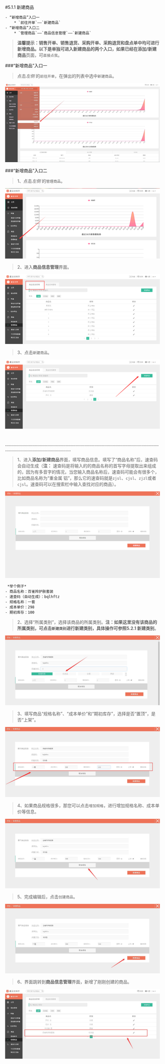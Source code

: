 #5.1.1 新建商品

	- “新增商品”入口一
		* `前往开单`——`新建商品`
	- “新增商品”入口二
		* `管理商品`——`商品信息管理`——`新建商品`
	

>**温馨提示：销售开单、销售退货、采购开单、采购退货和盘点单中均可进行新增商品。**以下是单独可进入新建商品的两个入口，如果已经在**添加/新建商品**页面，可`直接点我`。

###“新增商品”入口一

>点击*左侧* 的`前往开单`，在弹出的列表中选中`新建商品`。

![新增商品1](./images/newgoods1.jpg)

###“新增商品”入口二
>1、点击*左侧* 的`管理商品`。

![](./images/addgoods.png)

>2、进入**商品信息管理**界面。

![](./images/addgoods1.png)

>3、点击`新建商品`。

![](./images/addgoods2.png)
# 
.................................................................................................................................................................................
>1、进入**添加/新建商品**界面，填写商品信息。填写了“商品名称”后，速查码会自动生成（**注：** 速查码是将输入的的商品名称的首写字母提取出来组成的，因为有多音字的情况，当您输入商品名称后，速查码可能会有很多个，比如商品名称为“重金属 铝”，那么它的速查码就是`zjsl`、`cjsl`、`zjzl`或者`cjsl`。速查码可以在搜索栏中输入查找对应的商品）。

![添加商品10](./images/addgoods10.png)

	 *举个例子*
	- 商品名称：百雀羚护肤套装
	- 速查码（自动生成）：bqlhftz
	- 规格名称：一套
	- 成本单价：298
	- 期初库存：100

>2、选择“所属类别”，选择该商品的所属类别。**注：**如果这里没有该商品的所属类别，可点击`新建类别`进行新建类别，具体操作可参照**5.2.1 新建类别**。

![添加商品11](./images/addgoods11.jpg)

>3、填写商品“规格名称”、“成本单价”和“期初库存”，选择是否“置顶”，是否“上架”。

![添加商品12](./images/addgoods12.jpg)

>4、如果商品规格很多，那您可以点击`增加规格`，进行增加规格名称、成本单价等信息。

![添加商品13](./images/addgoods13.jpg)

>5、完成编辑后，点击`创建商品`。

![添加商品14](./images/addgoods14.jpg)

>6、界面跳转到**商品信息管理**界面，新增了刚刚创建的商品。

![添加商品15](./images/addgoods15.jpg)